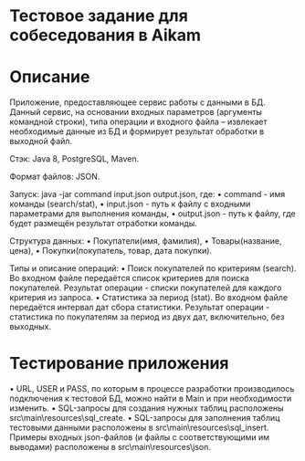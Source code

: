 # Тестовое задание для собеседования в Aikam

# Описание

Приложение, предоставляющее сервис работы с данными в БД. Данный сервис, на основании входных параметров (аргументы командной строки), типа операции и входного файла – извлекает необходимые данные из БД и формирует результат обработки в выходной файл.

Стэк: Java 8, PostgreSQL, Maven.

Формат файлов: JSON.

Запуск: java -jar command input.json output.json, где:
• command - имя команды (search/stat),
• input.json - путь к файлу с входными параметрами для выполнения команды,
• output.json - путь к файлу, где будет размещён результат отработки команды.

Структура данных:
• Покупатели(имя, фамилия),
• Товары(название, цена),
• Покупки(покупатель, товар, дата покупки).

Типы и описание операций:
• Поиск покупателей по критериям (search). Во входном файле передаётся список критериев для поиска покупателей. Результат операции - списки покупателей для каждого критерия из запроса.
• Статистика за период (stat). Во входном файле передаётся интервал дат сбора статистики. Результат операции - статистика по покупателям за период из двух дат, включительно, без выходных.

# Тестирование приложения

• URL, USER и PASS, по которым в процессе разработки производилось подключения к тестовой БД, можно найти в Main и при необходимости изменить.
• SQL-запросы для создания нужных таблиц расположены src\main\resources\sql_create.
• SQL-запросы для заполнения таблиц тестовыми данными расположены в src\main\resources\sql_insert.
Примеры входных json-файлов (и файлы с соответствующими им выводами) расположены в src\main\resources\json.